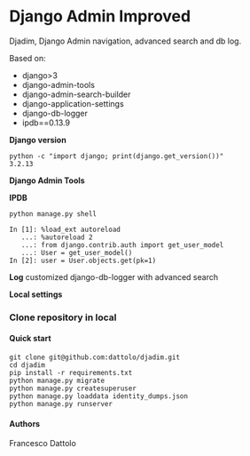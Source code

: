 # Django Admin Improved
Djadim, Django Admin navigation, advanced search and db log.

Based on:
* django>3
* django-admin-tools
* django-admin-search-builder
* django-application-settings
* django-db-logger
* ipdb==0.13.9

**Django version**

```commandline
python -c "import django; print(django.get_version())"
3.2.13
```

**Django Admin Tools**

**IPDB**


```commandline
python manage.py shell

In [1]: %load_ext autoreload
   ...: %autoreload 2
   ...: from django.contrib.auth import get_user_model
   ...: User = get_user_model()
In [2]: user = User.objects.get(pk=1)
```

**Log**
customized django-db-logger with advanced search

**Local settings**

### Clone repository in local

#### Quick start
````
git clone git@github.com:dattolo/djadim.git
cd djadim
pip install -r requirements.txt
python manage.py migrate
python manage.py createsuperuser
python manage.py loaddata identity_dumps.json
python manage.py runserver
````

#### Authors

Francesco Dattolo
